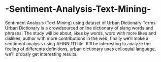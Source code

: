 # -Sentiment-Analysis-Text-Mining-
 Sentiment Analysis (Text Mining) using dataset of  Urban Dictionary Terms
Urban Dictionary is a crowdsourced online dictionary of slang words and phrases. The study will be about, likes by words, word with more likes and dislikes, author with more contributions in the web, finally we'll make a sentiment analysis using AFINN 111 file. It'll be interesting to analyze the feeling of differents definitions, urban dictionary uses colloquial language, we'll probaly get interesting results.
